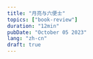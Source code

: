 ```yaml
---
title: "月亮与六便士"
topics: ["book-review"]
duration: "12min"
pubDate: "October 05 2023"
lang: "zh-cn"
draft: true
---
```

